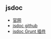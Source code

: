 ## jsdoc
* [官网](http://usejsdoc.org/)
* [jsdoc github](https://github.com/jsdoc3/jsdoc)
* [jsdoc Grunt 插件](https://github.com/krampstudio/grunt-jsdoc)

